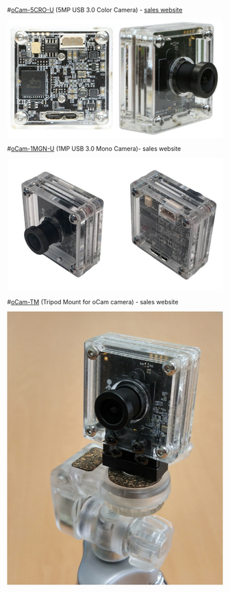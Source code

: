 #[oCam-5CRO-U](Products/oCam-5CRO-U) (5MP USB 3.0 Color Camera) - [sales website](http://www.hardkernel.com/main/products/prdt_info.php?g_code=G145231889365)

![ScreenShot](images/oCam-5CRO-U_model.jpg)


#[oCam-1MGN-U](Products/oCam-1MGN-U) (1MP USB 3.0 Mono Camera)- sales website

![ScreenShot](images/oCam-1MGN-U_model.jpg)


#[oCam-TM](Products/oCam-TM) (Tripod Mount for oCam camera) - sales website


![ScreenShot](images/oCam-TM_model.jpg)
